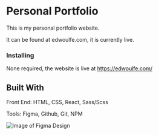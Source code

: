 # Personal Portfolio
This is my personal portfolio website.

It can be found at edwoulfe.com, it is currently live.
 
 ### Installing
 None required, the website is live at https://edwoulfe.com/
 
 ## Built With
 Front End:
HTML, CSS, React, Sass/Scss

Tools:
Figma, Github, Git, NPM

![Image of Figma Design](https://imgur.com/a/liVmwoy)

